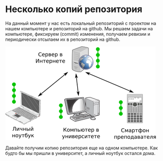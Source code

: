 # Несколько копий репозитория

На данный момент у нас есть локальный репозиторий
с проектом на нашем компьютере и репозиторий
на github. Мы решаем задачи на компьютере, фиксируем (commit) изменения, получаем
ревизии и периодически отсылаем их в репозиторий на github.

![Репозитории](../git-basics/repositories.png)

Давайте получим копию репозитория еще на одном компьютере. Как будто бы мы пришли
в университет, а личный ноутбук остался дома.
